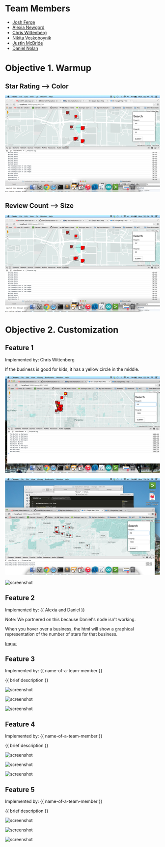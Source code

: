 # Team Members

* [Josh Ferge](www.github.com/JoshFerge) 
* [Alexia Newgord](www.github.com/alne4294)
* [Chris Wittenberg](www.github.com/cwitty1919)
* [Nikita Voskoboynik](www.github.com/nikitavoskoboynik)
* [Justin McBride](www.github.com/dare599z)
* [Daniel Nolan](www.github.com/dano8957)

# Objective 1. Warmup

## Star Rating --> Color

![screenshot](Part1.png)

## Review Count --> Size

![screenshot](Part1.png)

# Objective 2. Customization

## Feature 1

Implemented by: Chris Wittenberg	

If the business is good for kids, it has a yellow circle in the middle.

![screenshot](Nevada.png)

![screenshot](Arizona.png)

![screenshot](screenshot.png)

## Feature 2

Implemented by: {{ Alexia and Daniel }}

Note: We partnered on this because Daniel's node isn't working.

When you hover over a business, the html will show a graphical representation of the number of stars for that business.

[Imgur](http://i.imgur.com/9O5RwjF.png?1)


## Feature 3

Implemented by: {{ name-of-a-team-member }}

{{ brief description }}

![screenshot](screenshot.png)

![screenshot](screenshot.png)

![screenshot](screenshot.png)

## Feature 4

Implemented by: {{ name-of-a-team-member }}

{{ brief description }}

![screenshot](screenshot.png)

![screenshot](screenshot.png)

![screenshot](screenshot.png)


## Feature 5

Implemented by: {{ name-of-a-team-member }}

{{ brief description }}

![screenshot](screenshot.png)

![screenshot](screenshot.png)

![screenshot](screenshot.png)


